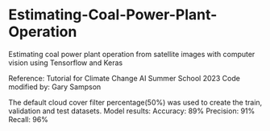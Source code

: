 # Estimating-Coal-Power-Plant-Operation
Estimating coal power plant operation from satellite images with computer vision using Tensorflow and Keras

Reference: Tutorial for Climate Change AI Summer School 2023
Code modified by: Gary Sampson

The default cloud cover filter percentage(50%) was used to create the train, validation and test datasets.
Model results:
Accuracy: 89%
Precision: 91%
Recall: 96%
